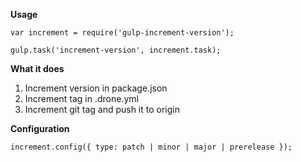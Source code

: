 **Usage**

``
var increment = require('gulp-increment-version');
``

``
gulp.task('increment-version', increment.task);
``

**What it does**

1. Increment version in package.json
2. Increment tag in .drone.yml
3. Increment git tag and push it to origin

**Configuration**

``
increment.config({
    type: patch | minor | major | prerelease
});
``